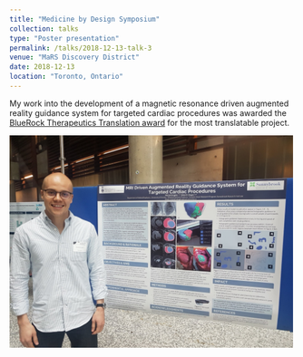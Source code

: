 ```yaml
---
title: "Medicine by Design Symposium"
collection: talks
type: "Poster presentation"
permalink: /talks/2018-12-13-talk-3
venue: "MaRS Discovery District"
date: 2018-12-13
location: "Toronto, Ontario"
---
```


My work into the development of a magnetic resonance driven augmented reality guidance system for targeted cardiac procedures was awarded the [BlueRock Therapeutics Translation award](https://mbd.utoronto.ca/news/2018-symposium-highlights/) for the most translatable project.

<img src="/images/ar-image-guidance-poster.JPG" width="500">
